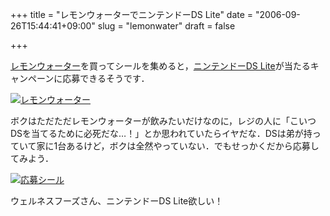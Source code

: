 +++
title = "レモンウォーターでニンテンドーDS Lite"
date = "2006-09-26T15:44:41+09:00"
slug = "lemonwater"
draft = false

+++

<p><a href="https://www.house-wf.co.jp/products/pickup.htm?CD=025500" target="_blank">レモンウォーター</a>を買ってシールを集めると，<a href="http://www.nintendo.co.jp/ds/index.html" target="_blank">ニンテンドーDS Lite</a>が当たるキャンペーンに応募できるそうです．</p>
<p><a href="http://www.flickr.com/photos/june29/253092584/" title="Photo Sharing"><img src="http://static.flickr.com/88/253092584_8a0bf13e3c.jpg" alt="レモンウォーター" /></a></p>
<p>ボクはただただレモンウォーターが飲みたいだけなのに，レジの人に「こいつDSを当てるために必死だな…！」とか思われていたらイヤだな．DSは弟が持っていて家に1台あるけど，ボクは全然やっていない．でもせっかくだから応募してみよう．</p>
<p><a href="http://www.flickr.com/photos/june29/253092457/" title="Photo Sharing"><img src="http://static.flickr.com/111/253092457_84a10806ee.jpg" alt="応募シール" /></a></p>
<p>ウェルネスフーズさん、ニンテンドーDS Lite欲しい！</p>

